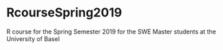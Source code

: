 # RcourseSpring2019
R course for the Spring Semester 2019 for the SWE Master students at the University of Basel
